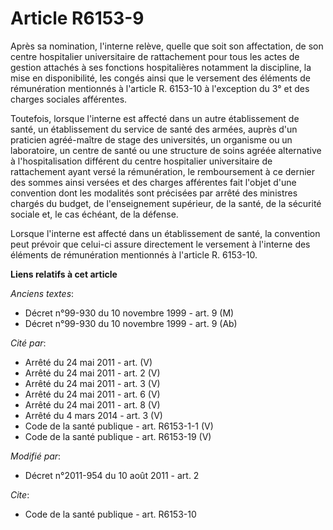 # Article R6153-9

Après sa nomination, l'interne relève, quelle que soit son affectation, de son centre hospitalier universitaire de
rattachement pour tous les actes de gestion attachés à ses fonctions hospitalières notamment la discipline, la mise en
disponibilité, les congés ainsi que le versement des éléments de rémunération mentionnés à l'article R. 6153-10 à l'exception
du 3° et des charges sociales afférentes. 

Toutefois, lorsque l'interne est affecté dans un autre établissement de santé, un établissement du service de santé des
armées, auprès d'un praticien agréé-maître de stage des universités, un organisme ou un laboratoire, un centre de santé ou
une structure de soins agréée alternative à l'hospitalisation différent du centre hospitalier universitaire de rattachement
ayant versé la rémunération, le remboursement à ce dernier des sommes ainsi versées et des charges afférentes fait l'objet
d'une convention dont les modalités sont précisées par arrêté des ministres chargés du budget, de l'enseignement supérieur,
de la santé, de la sécurité sociale et, le cas échéant, de la défense. 

Lorsque l'interne est affecté dans un établissement de santé, la convention peut prévoir que celui-ci assure directement le
versement à l'interne des éléments de rémunération mentionnés à l'article R. 6153-10.

**Liens relatifs à cet article**

_Anciens textes_:

  - Décret n°99-930 du 10 novembre 1999 - art. 9 (M)
  - Décret n°99-930 du 10 novembre 1999 - art. 9 (Ab)

_Cité par_:

  - Arrêté du 24 mai 2011 - art. (V)
  - Arrêté du 24 mai 2011 - art. 2 (V)
  - Arrêté du 24 mai 2011 - art. 3 (V)
  - Arrêté du 24 mai 2011 - art. 6 (V)
  - Arrêté du 24 mai 2011 - art. 8 (V)
  - Arrêté du 4 mars 2014 - art. 3 (V)
  - Code de la santé publique - art. R6153-1-1 (V)
  - Code de la santé publique - art. R6153-19 (V)

_Modifié par_:

  - Décret n°2011-954 du 10 août 2011 - art. 2

_Cite_:

  - Code de la santé publique - art. R6153-10
